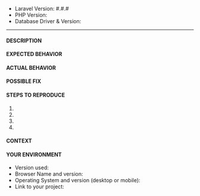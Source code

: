 - Laravel Version: #.#.#
- PHP Version:
- Database Driver & Version:
---

#### DESCRIPTION
<!--- Provide a more detailed introduction to the issue itself, and why you consider it to be a bug -->

#### EXPECTED BEHAVIOR
<!--- Tell us what should happen -->

#### ACTUAL BEHAVIOR
<!--- Tell us what happens instead -->

#### POSSIBLE FIX
<!--- Not obligatory, but suggest a fix or reason for the bug -->

#### STEPS TO REPRODUCE
<!--- Provide a link to a live example, or an unambiguous set of steps to -->
<!--- reproduce this bug. Include code to reproduce, if relevant -->
1.
2.
3.
4.

#### CONTEXT
<!--- How has this bug affected you? What were you trying to accomplish? -->

#### YOUR ENVIRONMENT
<!--- Include as many relevant details about the environment you experienced the bug in -->
* Version used:
* Browser Name and version:
* Operating System and version (desktop or mobile):
* Link to your project:

